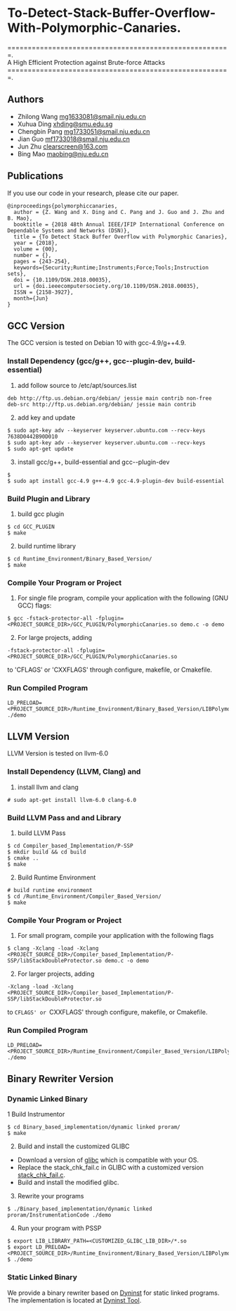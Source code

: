 # To-Detect-Stack-Buffer-Overflow-With-Polymorphic-Canaries.  
=======================================================.  
A High Efficient Protection against Brute-force Attacks
=======================================================. 

## Authors
- Zhilong Wang <mg1633081@smail.nju.edu.cn>
- Xuhua Ding <xhding@smu.edu.sg>
- Chengbin Pang <mg1733051@smail.nju.edu.cn>
- Jian Guo <mf1733018@smail.nju.edu.cn>
- Jun Zhu <clearscreen@163.com>
- Bing Mao <maobing@nju.edu.cn>


## Publications
If you use our code in your research, please cite our paper.

```
@inproceedings{polymorphiccanaries,
  author = {Z. Wang and X. Ding and C. Pang and J. Guo and J. Zhu and B. Mao},
  booktitle = {2018 48th Annual IEEE/IFIP International Conference on Dependable Systems and Networks (DSN)},
  title = {To Detect Stack Buffer Overflow with Polymorphic Canaries},
  year = {2018},
  volume = {00},
  number = {},
  pages = {243-254},
  keywords={Security;Runtime;Instruments;Force;Tools;Instruction sets},
  doi = {10.1109/DSN.2018.00035},
  url = {doi.ieeecomputersociety.org/10.1109/DSN.2018.00035},
  ISSN = {2158-3927},
  month={Jun}
}
```
## GCC Version
The GCC version is tested on Debian 10 with gcc-4.9/g++4.9.

### Install Dependency (gcc/g++, gcc-<version>-plugin-dev, build-essential)

1. add follow source to /etc/apt/sources.list
```
deb http://ftp.us.debian.org/debian/ jessie main contrib non-free
deb-src http://ftp.us.debian.org/debian/ jessie main contrib 
```

2. add key and update
```
$ sudo apt-key adv --keyserver keyserver.ubuntu.com --recv-keys 7638D0442B90D010
$ sudo apt-key adv --keyserver keyserver.ubuntu.com --recv-keys 
$ sudo apt-get update
```

3. install gcc/g++, build-essential and gcc-<version>-plugin-dev
```
$ 
$ sudo apt install gcc-4.9 g++-4.9 gcc-4.9-plugin-dev build-essential
```

### Build Plugin and Library 
1. build gcc plugin
```
$ cd GCC_PLUGIN
$ make
```
2. build runtime library
```
$ cd Runtime_Environment/Binary_Based_Version/
$ make
```

### Compile Your Program or Project

1. For single file program, compile your application with the following (GNU GCC) flags: 
```
$ gcc -fstack-protector-all -fplugin=<PROJECT_SOURCE_DIR>/GCC_PLUGIN/PolymorphicCanaries.so demo.c -o demo
```

2. For large projects, adding 
```
-fstack-protector-all -fplugin=<PROJECT_SOURCE_DIR>/GCC_PLUGIN/PolymorphicCanaries.so
```
to 'CFLAGS' or 'CXXFLAGS' through configure, makefile, or Cmakefile.

### Run Compiled Program
```
LD_PRELOAD=<PROJECT_SOURCE_DIR>/Runtime_Environment/Binary_Based_Version/LIBPolymorphicCanaries.so ./demo
```


## LLVM Version
LLVM Version is tested on llvm-6.0

### Install Dependency (LLVM, Clang) and 
1. install llvm and clang
```
# sudo apt-get install llvm-6.0 clang-6.0
```

### Build LLVM Pass and and Library 

1. build LLVM Pass 
```
$ cd Compiler_based_Implementation/P-SSP
$ mkdir build && cd build
$ cmake ..
$ make
```

2. Build Runtime Environment
~~~~{.sh}
# build runtime environment
$ cd /Runtime_Environment/Compiler_Based_Version/
$ make
~~~~

### Compile Your Program or Project
1. For small program, compile your application with the following flags
```
$ clang -Xclang -load -Xclang <PROJECT_SOURCE_DIR>/Compiler_based_Implementation/P-SSP/libStackDoubleProtector.so demo.c -o demo
```


2. For larger projects, adding 
```
-Xclang -load -Xclang <PROJECT_SOURCE_DIR>/Compiler_based_Implementation/P-SSP/libStackDoubleProtector.so
```
to `CFLAGS' or `CXXFLAGS' through configure, makefile, or Cmakefile.

### Run Compiled Program
```
LD_PRELOAD=<PROJECT_SOURCE_DIR>/Runtime_Environment/Compiler_Based_Version/LIBPolymorphicCanaries.so ./demo
```


## Binary Rewriter Version


### Dynamic Linked Binary

1 Build Instrumentor
```
$ cd Binary_based_implementation/dynamic linked proram/
$ make
```

2. Build and install the customized GLIBC

- Download a version of [glibc](https://www.gnu.org/software/libc/) which is compatible with your OS.
- Replace the stack_chk_fail.c in GLIBC with a customized version [stack_chk_fail.c](https://github.com/zhilongwang/PolymorphicCanaries/blob/master/Binary_based_implementation/dynamic%20linked%20proram/stack_chk_fail.c).
- Build and install the modified glibc.

3. Rewrite your programs
```
$ ./Binary_based_implementation/dynamic linked proram/InstrumentationCode ./demo
```  

4. Run your program with PSSP
~~~~{.sh}
$ export LIB_LIBRARY_PATH=<CUSTOMIZED_GLIBC_LIB_DIR>/*.so
$ export LD_PRELOAD=<PROJECT_SOURCE_DIR>/Runtime_Environment/Binary_Based_Version/LIBPolymorphicCanaries.so
$ ./demo
~~~~

### Static Linked Binary

We provide a binary rewriter based on [Dyninst](http://www.umiacs.umd.edu/mc2symposium/slides/securityTutorialDyninst.pdf) for static linked programs. The implementation is located at [Dyninst Tool](https://github.com/zhilongwang/PolymorphicCanaries/tree/master/Binary_based_implementation/static%20linked%20program).

